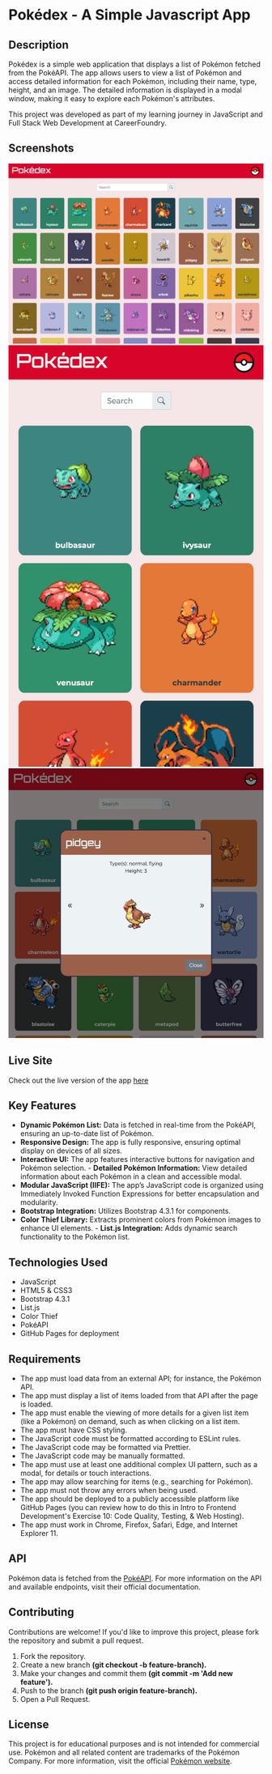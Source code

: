 # Pokédex - A Simple Javascript App

## Description

Pokédex is a simple web application that displays a list of Pokémon fetched from the PokéAPI. The app allows users to view a list of Pokémon and access detailed information for each Pokémon, including their name, type, height, and an image. The detailed information is displayed in a modal window, making it easy to explore each Pokémon's attributes.

This project was developed as part of my learning journey in JavaScript and Full Stack Web Development at CareerFoundry.

## Screenshots

![Pokedex Screenshot for Desktop](img/pokedex-desktop.png)
![Pokedex Screenshot for Mobile](img/pokedex-mobile.png)
![Pokedex Screenshot Modal](img/pokedex-modal.png)

## Live Site

Check out the live version of the app [here](https://margaux-works.github.io/simple-js-app/)

## Key Features

- **Dynamic Pokémon List:** Data is fetched in real-time from the PokéAPI, ensuring an up-to-date list of Pokémon.
- **Responsive Design:** The app is fully responsive, ensuring optimal display on devices of all sizes.
- **Interactive UI:** The app features interactive buttons for navigation and Pokémon selection. - **Detailed Pokémon Information:** View detailed information about each Pokémon in a clean and accessible modal.
- **Modular JavaScript (IIFE):** The app’s JavaScript code is organized using Immediately Invoked Function Expressions for better encapsulation and modularity.
- **Bootstrap Integration:** Utilizes Bootstrap 4.3.1 for components.
- **Color Thief Library:** Extracts prominent colors from Pokémon images to enhance UI elements. - **List.js Integration:** Adds dynamic search functionality to the Pokémon list.

## Technologies Used

- JavaScript
- HTML5 & CSS3
- Bootstrap 4.3.1
- List.js
- Color Thief
- PokéAPI
- GitHub Pages for deployment

## Requirements

- The app must load data from an external API; for instance, the Pokémon API.
- The app must display a list of items loaded from that API after the page is loaded.
- The app must enable the viewing of more details for a given list item (like a Pokémon) on
  demand, such as when clicking on a list item.
- The app must have CSS styling.
- The JavaScript code must be formatted according to ESLint rules.
- The JavaScript code may be formatted via Prettier.
- The JavaScript code may be manually formatted.
- The app must use at least one additional complex UI pattern, such as a modal, for details or
  touch interactions.
- The app may allow searching for items (e.g., searching for Pokémon).
- The app must not throw any errors when being used.
- The app should be deployed to a publicly accessible platform like GitHub Pages (you can
  review how to do this in Intro to Frontend Development's Exercise 10: Code Quality, Testing, &
  Web Hosting).
- The app must work in Chrome, Firefox, Safari, Edge, and Internet Explorer 11.

## API

Pokémon data is fetched from the [PokéAPI](https://pokeapi.co/about). For more information on the API and available endpoints, visit their official documentation.

## Contributing

Contributions are welcome! If you'd like to improve this project, please fork the repository and submit a pull request.

1. Fork the repository.
2. Create a new branch **(git checkout -b feature-branch).**
3. Make your changes and commit them **(git commit -m 'Add new feature').**
4. Push to the branch **(git push origin feature-branch).**
5. Open a Pull Request.

## License

This project is for educational purposes and is not intended for commercial use. Pokémon and all related content are trademarks of the Pokémon Company. For more information, visit the official [Pokémon website](https://www.pokemon.com/us).
